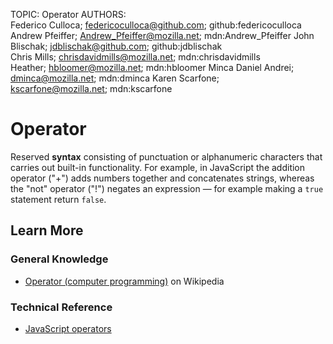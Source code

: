 TOPIC: Operator
AUTHORS: Federico Culloca; federicoculloca@github.com; github:federicoculloca
         Andrew Pfeiffer; Andrew_Pfeiffer@mozilla.net; mdn:Andrew_Pfeiffer
         John Blischak; jdblischak@github.com; github:jdblischak
         Chris Mills; chrisdavidmills@mozilla.net; mdn:chrisdavidmills
         Heather; hbloomer@mozilla.net; mdn:hbloomer
         Minca Daniel Andrei; dminca@mozilla.net; mdn:dminca
         Karen Scarfone; kscarfone@mozilla.net; mdn:kscarfone

# Operator

Reserved **syntax** consisting of punctuation or alphanumeric characters that carries out built-in
functionality. For example, in JavaScript the addition operator ("+") adds numbers together and
concatenates strings, whereas the "not" operator ("!") negates an expression — for example making a
`true` statement return `false`.

## Learn More

### General Knowledge

- [Operator (computer programming)](https://en.wikipedia.org/wiki/Operator%20(computer%20programming))
on Wikipedia

### Technical Reference

- [JavaScript operators](https://developer.mozilla.org/en-US/docs/Web/JavaScript/Reference/Operators)

